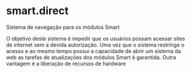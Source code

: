 # smart.direct
Sistema de navegação para os módulos Smart

O objetivo deste sistema é impedir que os usuários possam acessar sites de internet sem a devida autorização. Uma vez que o sistema restringe o acesso e ao mesmo tempo possui a capacidade de abrir um sistema da web as tarefas de atualizações dos módulos Smart é garantida. Outra vantagem é a liberação de recursos de hardware
